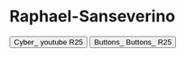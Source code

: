 # Raphael-Sanseverino

<button class="cybr-btn">
  Cyber<span aria-hidden>_</span>
  <span aria-hidden class="cybr-btn__glitch">youtube</span>
  <span aria-hidden class="cybr-btn__tag">R25</span>
</button>
<button class="cybr-btn">
  Buttons<span aria-hidden>_</span>
  <span aria-hidden class="cybr-btn__glitch">Buttons_</span>
  <span aria-hidden class="cybr-btn__tag">R25</span>
</button>
